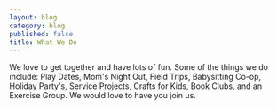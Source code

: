 ```yaml
---
layout: blog
category: blog
published: false
title: What We Do
---
```




We love to get together and have lots of fun. Some of the things we do include:
Play Dates, Mom's Night Out, Field Trips, Babysitting Co-op, Holiday Party's, Service Projects, Crafts for Kids, Book Clubs, and an Exercise Group. We would love to have you join us.
